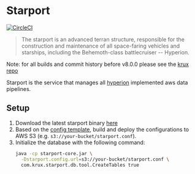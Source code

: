 # Starport

[![CircleCI](https://circleci.com/gh/salesforce/starport.svg?style=svg)](https://circleci.com/gh/salesforce/starport)

> The starport is an advanced terran structure, responsible for the
> construction and maintenance of all space-faring vehicles and starships,
> including the Behemoth-class battlecruiser -- Hyperion.

Note: for all builds and commit history before v8.0.0 please see the [krux repo](https://github.com/krux/starport)

Starport is the service that manages all
[hyperion](https://github.com/krux/hyperion) implemented aws data pipelines.

## Setup

1. Download the latest starport binary [here](https://github.com/salesforce/starport/releases)
1. Based on the
  [config template](https://github.com/salesforce/starport/blob/master/conf-template/starport.conf),
  build and deploy the configurations to AWS S3 (e.g.
  `s3://your-bucket/starport.conf`).
1. Initialize the database with the following command:
    ```sh
    java -cp starport-core.jar \
      -Dstarport.config.url=s3://your-bucket/starport.conf \
      com.krux.starport.db.tool.CreateTables true
    ```
